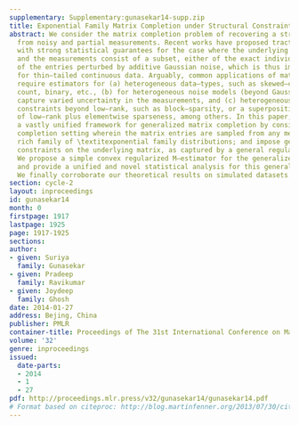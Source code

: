 ```yaml
---
supplementary: Supplementary:gunasekar14-supp.zip
title: Exponential Family Matrix Completion under Structural Constraints
abstract: We consider the matrix completion problem of recovering a structured matrix
  from noisy and partial measurements. Recent works have proposed tractable estimators
  with strong statistical guarantees for the case where the underlying matrix is low–rank,
  and the measurements consist of a subset, either of the exact individual entries,  or
  of the entries perturbed by additive Gaussian noise, which is thus implicitly suited
  for thin–tailed continuous data. Arguably, common applications of matrix completion
  require estimators for (a) heterogeneous data–types, such as skewed–continuous,
  count, binary, etc., (b) for heterogeneous noise models (beyond Gaussian), which
  capture varied uncertainty in the measurements, and (c) heterogeneous structural
  constraints beyond low–rank, such as block–sparsity, or a superposition structure
  of low–rank plus elementwise sparseness, among others. In this paper, we provide
  a vastly unified framework for generalized matrix completion by considering a  matrix
  completion setting wherein the matrix entries are sampled from any member of the
  rich family of \textitexponential family distributions; and impose general structural
  constraints on the underlying matrix, as captured by a general regularizer \mathcalR(.).
  We propose a simple convex regularized M–estimator for the generalized framework,
  and provide a unified and novel statistical analysis for this general class of estimators.
  We finally corroborate our theoretical results on simulated datasets.
section: cycle-2
layout: inproceedings
id: gunasekar14
month: 0
firstpage: 1917
lastpage: 1925
page: 1917-1925
sections: 
author:
- given: Suriya
  family: Gunasekar
- given: Pradeep
  family: Ravikumar
- given: Joydeep
  family: Ghosh
date: 2014-01-27
address: Bejing, China
publisher: PMLR
container-title: Proceedings of The 31st International Conference on Machine Learning
volume: '32'
genre: inproceedings
issued:
  date-parts:
  - 2014
  - 1
  - 27
pdf: http://proceedings.mlr.press/v32/gunasekar14/gunasekar14.pdf
# Format based on citeproc: http://blog.martinfenner.org/2013/07/30/citeproc-yaml-for-bibliographies/
---
```

